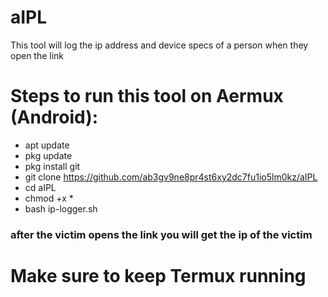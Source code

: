 # aIPL
This tool will log the ip address and device specs of a person when they open the link

# Steps to run this tool on Aermux (Android):
- apt update
- pkg update
- pkg install git
- git clone https://github.com/ab3gv9ne8pr4st6xy2dc7fu1io5lm0kz/aIPL
- cd aIPL
- chmod +x *
- bash ip-logger.sh

 ### after the victim opens the link you will get the ip of the victim
 
 # Make sure to keep Termux running
